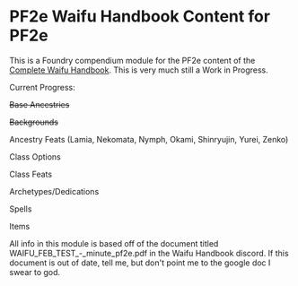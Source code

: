# PF2e Waifu Handbook Content for PF2e
This is a Foundry compendium module for the PF2e content of the [Complete Waifu Handbook](https://www.kickstarter.com/projects/loadingcrewcrafts/waifu-rpg-the-complete-waifu-handbook).
This is very much still a Work in Progress.

Current Progress:

~~Base Ancestries~~

~~Backgrounds~~

Ancestry Feats (Lamia, Nekomata, Nymph, Okami, Shinryujin, Yurei, Zenko)

Class Options

Class Feats

Archetypes/Dedications

Spells

Items



All info in this module is based off of the document titled WAIFU\_FEB\_TEST\_-\_minute\_pf2e.pdf in the Waifu Handbook discord. If this document is out of date, tell me, but don't point me to the google doc I swear to god.
